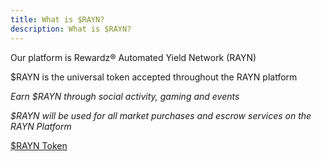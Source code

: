 ```yaml
---
title: What is $RAYN?
description: What is $RAYN?
---
```


Our platform is Rewardz® Automated Yield Network (RAYN)

$RAYN is the universal token accepted throughout the RAYN platform

*Earn $RAYN through social activity, gaming and events*

_$RAYN will be used for all market purchases and escrow services on the RAYN Platform_

[$RAYN Token](/docs/rayn-token)
